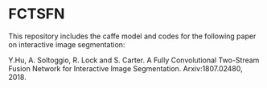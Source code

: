 # FCTSFN

This repository includes the caffe model and codes for the following paper on interactive image segmentation:

Y.Hu, A. Soltoggio, R. Lock and S. Carter. A Fully Convolutional Two-Stream Fusion Network for Interactive Image Segmentation. Arxiv:1807.02480, 2018. 
